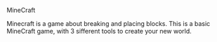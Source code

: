 MineCraft 

Minecraft is a game about breaking and placing blocks.
This is a basic MineCraft game, with 3 sifferent tools to create your new world. 


